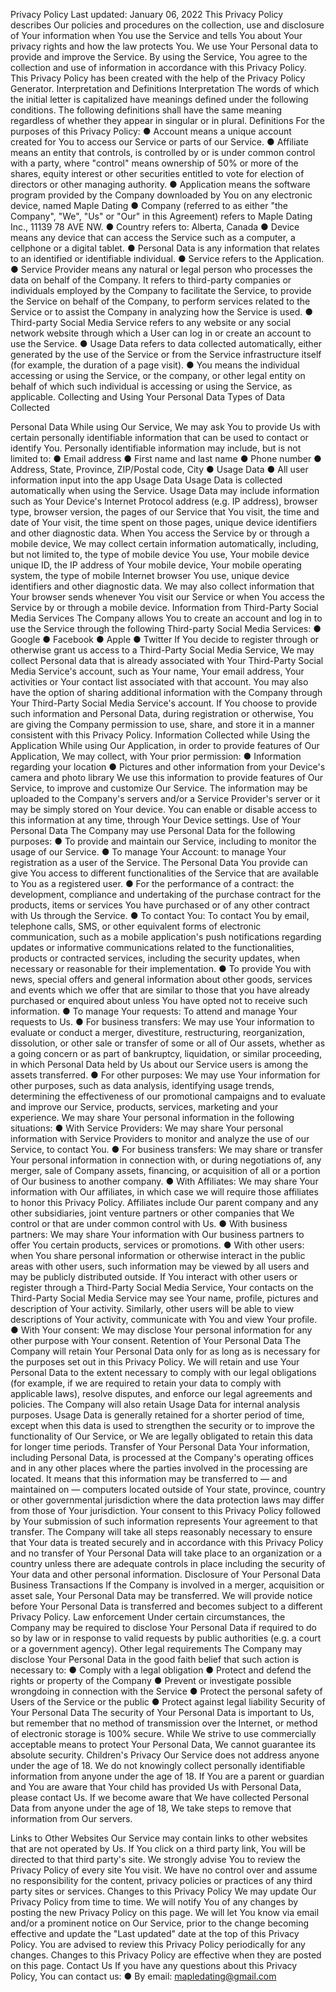 Privacy Policy
Last updated: January 06, 2022
This Privacy Policy describes Our policies and procedures on the collection, use and disclosure of Your information when You use the Service and tells You about Your privacy rights and how the law protects You.
We use Your Personal data to provide and improve the Service. By using the Service, You agree to the collection and use of information in accordance with this Privacy Policy. This Privacy Policy has been created with the help of the Privacy Policy Generator.
Interpretation and Definitions
Interpretation
The words of which the initial letter is capitalized have meanings defined under the following conditions. The following definitions shall have the same meaning regardless of whether they appear in singular or in plural.
Definitions
For the purposes of this Privacy Policy:
●	Account means a unique account created for You to access our Service or parts of our Service.
●	Affiliate means an entity that controls, is controlled by or is under common control with a party, where "control" means ownership of 50% or more of the shares, equity interest or other securities entitled to vote for election of directors or other managing authority.
●	Application means the software program provided by the Company downloaded by You on any electronic device, named Maple Dating
●	Company (referred to as either "the Company", "We", "Us" or "Our" in this Agreement) refers to Maple Dating Inc., 11139 78 AVE NW.
●	Country refers to: Alberta, Canada
●	Device means any device that can access the Service such as a computer, a cellphone or a digital tablet.
●	Personal Data is any information that relates to an identified or identifiable individual.
●	Service refers to the Application.
●	Service Provider means any natural or legal person who processes the data on behalf of the Company. It refers to third-party companies or individuals employed by the Company to facilitate the Service, to provide the Service on behalf of the Company, to perform services related to the Service or to assist the Company in analyzing how the Service is used.
●	Third-party Social Media Service refers to any website or any social network website through which a User can log in or create an account to use the Service.
●	Usage Data refers to data collected automatically, either generated by the use of the Service or from the Service infrastructure itself (for example, the duration of a page visit).
●	You means the individual accessing or using the Service, or the company, or other legal entity on behalf of which such individual is accessing or using the Service, as applicable.
Collecting and Using Your Personal Data
Types of Data Collected

Personal Data
While using Our Service, We may ask You to provide Us with certain personally identifiable information that can be used to contact or identify You. Personally identifiable information may include, but is not limited to:
●	Email address
●	First name and last name
●	Phone number
●	Address, State, Province, ZIP/Postal code, City
●	Usage Data
●	All user information input into the app
Usage Data
Usage Data is collected automatically when using the Service.
Usage Data may include information such as Your Device's Internet Protocol address (e.g. IP address), browser type, browser version, the pages of our Service that You visit, the time and date of Your visit, the time spent on those pages, unique device identifiers and other diagnostic data.
When You access the Service by or through a mobile device, We may collect certain information automatically, including, but not limited to, the type of mobile device You use, Your mobile device unique ID, the IP address of Your mobile device, Your mobile operating system, the type of mobile Internet browser You use, unique device identifiers and other diagnostic data.
We may also collect information that Your browser sends whenever You visit our Service or when You access the Service by or through a mobile device.
Information from Third-Party Social Media Services
The Company allows You to create an account and log in to use the Service through the following Third-party Social Media Services:
●	Google
●	Facebook
●	Apple
●	Twitter
If You decide to register through or otherwise grant us access to a Third-Party Social Media Service, We may collect Personal data that is already associated with Your Third-Party Social Media Service's account, such as Your name, Your email address, Your activities or Your contact list associated with that account.
You may also have the option of sharing additional information with the Company through Your Third-Party Social Media Service's account. If You choose to provide such information and Personal Data, during registration or otherwise, You are giving the Company permission to use, share, and store it in a manner consistent with this Privacy Policy.
Information Collected while Using the Application
While using Our Application, in order to provide features of Our Application, We may collect, with Your prior permission:
●	Information regarding your location
●	Pictures and other information from your Device's camera and photo library
We use this information to provide features of Our Service, to improve and customize Our Service. The information may be uploaded to the Company's servers and/or a Service Provider's server or it may be simply stored on Your device.
You can enable or disable access to this information at any time, through Your Device settings.
Use of Your Personal Data
The Company may use Personal Data for the following purposes:
●	To provide and maintain our Service, including to monitor the usage of our Service.
●	To manage Your Account: to manage Your registration as a user of the Service. The Personal Data You provide can give You access to different functionalities of the Service that are available to You as a registered user.
●	For the performance of a contract: the development, compliance and undertaking of the purchase contract for the products, items or services You have purchased or of any other contract with Us through the Service.
●	To contact You: To contact You by email, telephone calls, SMS, or other equivalent forms of electronic communication, such as a mobile application's push notifications regarding updates or informative communications related to the functionalities, products or contracted services, including the security updates, when necessary or reasonable for their implementation.
●	To provide You with news, special offers and general information about other goods, services and events which we offer that are similar to those that you have already purchased or enquired about unless You have opted not to receive such information.
●	To manage Your requests: To attend and manage Your requests to Us.
●	For business transfers: We may use Your information to evaluate or conduct a merger, divestiture, restructuring, reorganization, dissolution, or other sale or transfer of some or all of Our assets, whether as a going concern or as part of bankruptcy, liquidation, or similar proceeding, in which Personal Data held by Us about our Service users is among the assets transferred.
●	For other purposes: We may use Your information for other purposes, such as data analysis, identifying usage trends, determining the effectiveness of our promotional campaigns and to evaluate and improve our Service, products, services, marketing and your experience.
We may share Your personal information in the following situations:
●	With Service Providers: We may share Your personal information with Service Providers to monitor and analyze the use of our Service, to contact You.
●	For business transfers: We may share or transfer Your personal information in connection with, or during negotiations of, any merger, sale of Company assets, financing, or acquisition of all or a portion of Our business to another company.
●	With Affiliates: We may share Your information with Our affiliates, in which case we will require those affiliates to honor this Privacy Policy. Affiliates include Our parent company and any other subsidiaries, joint venture partners or other companies that We control or that are under common control with Us.
●	With business partners: We may share Your information with Our business partners to offer You certain products, services or promotions.
●	With other users: when You share personal information or otherwise interact in the public areas with other users, such information may be viewed by all users and may be publicly distributed outside. If You interact with other users or register through a Third-Party Social Media Service, Your contacts on the Third-Party Social Media Service may see Your name, profile, pictures and description of Your activity. Similarly, other users will be able to view descriptions of Your activity, communicate with You and view Your profile.
●	With Your consent: We may disclose Your personal information for any other purpose with Your consent.
Retention of Your Personal Data
The Company will retain Your Personal Data only for as long as is necessary for the purposes set out in this Privacy Policy. We will retain and use Your Personal Data to the extent necessary to comply with our legal obligations (for example, if we are required to retain your data to comply with applicable laws), resolve disputes, and enforce our legal agreements and policies.
The Company will also retain Usage Data for internal analysis purposes. Usage Data is generally retained for a shorter period of time, except when this data is used to strengthen the security or to improve the functionality of Our Service, or We are legally obligated to retain this data for longer time periods.
Transfer of Your Personal Data
Your information, including Personal Data, is processed at the Company's operating offices and in any other places where the parties involved in the processing are located. It means that this information may be transferred to — and maintained on — computers located outside of Your state, province, country or other governmental jurisdiction where the data protection laws may differ from those of Your jurisdiction.
Your consent to this Privacy Policy followed by Your submission of such information represents Your agreement to that transfer.
The Company will take all steps reasonably necessary to ensure that Your data is treated securely and in accordance with this Privacy Policy and no transfer of Your Personal Data will take place to an organization or a country unless there are adequate controls in place including the security of Your data and other personal information.
Disclosure of Your Personal Data
Business Transactions
If the Company is involved in a merger, acquisition or asset sale, Your Personal Data may be transferred. We will provide notice before Your Personal Data is transferred and becomes subject to a different Privacy Policy.
Law enforcement
Under certain circumstances, the Company may be required to disclose Your Personal Data if required to do so by law or in response to valid requests by public authorities (e.g. a court or a government agency).
Other legal requirements
The Company may disclose Your Personal Data in the good faith belief that such action is necessary to:
●	Comply with a legal obligation
●	Protect and defend the rights or property of the Company
●	Prevent or investigate possible wrongdoing in connection with the Service
●	Protect the personal safety of Users of the Service or the public
●	Protect against legal liability
Security of Your Personal Data
The security of Your Personal Data is important to Us, but remember that no method of transmission over the Internet, or method of electronic storage is 100% secure. While We strive to use commercially acceptable means to protect Your Personal Data, We cannot guarantee its absolute security.
Children's Privacy
Our Service does not address anyone under the age of 18. We do not knowingly collect personally identifiable information from anyone under the age of 18. If You are a parent or guardian and You are aware that Your child has provided Us with Personal Data, please contact Us. If we become aware that We have collected Personal Data from anyone under the age of 18, We take steps to remove that information from Our servers.

Links to Other Websites
Our Service may contain links to other websites that are not operated by Us. If You click on a third party link, You will be directed to that third party's site. We strongly advise You to review the Privacy Policy of every site You visit.
We have no control over and assume no responsibility for the content, privacy policies or practices of any third party sites or services.
Changes to this Privacy Policy
We may update Our Privacy Policy from time to time. We will notify You of any changes by posting the new Privacy Policy on this page.
We will let You know via email and/or a prominent notice on Our Service, prior to the change becoming effective and update the "Last updated" date at the top of this Privacy Policy.
You are advised to review this Privacy Policy periodically for any changes. Changes to this Privacy Policy are effective when they are posted on this page.
Contact Us
If you have any questions about this Privacy Policy, You can contact us:
●	By email: mapledating@gmail.com


